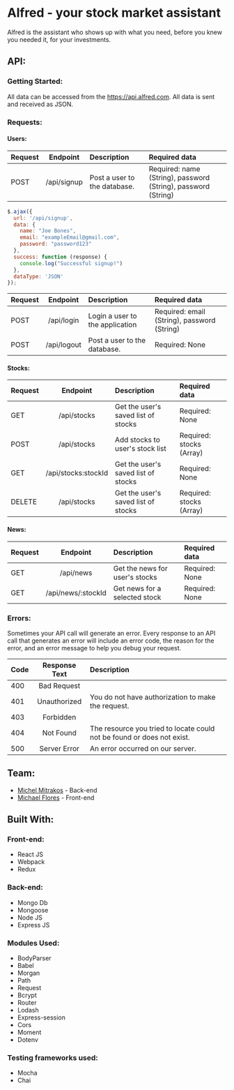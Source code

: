 # Alfred - your stock market assistant
Alfred is the assistant who shows up with what you need, before you knew you needed it, for your investments.

## API:
### Getting Started:
All data can be accessed from the https://api.alfred.com. All data is sent and received as JSON.

### Requests:
#### Users:
| Request | Endpoint              | Description                     | Required data                                                 |
| ------- |:---------------------:| :-------------------------------|:--------------------------------------------------------------|
| POST    | /api/signup           | Post a user to the database.    | Required: name (String), password (String), password (String) |


  ```javascript
  $.ajax({
    url: '/api/signup',
    data: {
      name: "Joe Bones",
      email: "exampleEmail@gmail.com",
      password: "password123"
    },
    success: function (response) {
      console.log("Successful signup!")
    },
    dataType: 'JSON'
  });
  ```


| Request | Endpoint              | Description                           | Required data                                    |
| ------- |:---------------------:| :-------------------------------------|:-------------------------------------------------|
| POST    | /api/login            | Login a user to the application       | Required: email (String), password (String)      |
| POST    | /api/logout           | Post a user to the database.          | Required: None                                   |


#### Stocks:
| Request | Endpoint              | Description                           | Required data                                    |
| ------- |:---------------------:| :-------------------------------------|:-------------------------------------------------|
| GET     | /api/stocks           | Get the user's saved list of stocks   | Required: None                                   |
| POST    | /api/stocks           | Add stocks to user's stock list       | Required: stocks (Array)                         |
| GET     | /api/stocks:stockId   | Get the user's saved list of stocks   | Required: None                                   |
| DELETE  | /api/stocks           | Get the user's saved list of stocks   | Required: stocks (Array)                         |

#### News:
| Request | Endpoint              | Description                           | Required data                                    |
| ------- |:---------------------:| :-------------------------------------|:-------------------------------------------------|
| GET     | /api/news             | Get the news for user's stocks        | Required: None                                   |
| GET     | /api/news/:stockId    | Get news for a selected stock         | Required: None                                   |

### Errors:
Sometimes your API call will generate an error. Every response to an API call that generates an error will include an error code, the reason for the error, and an error message to help you debug your request.

| Code  | Response Text   | Description                                                                                      |
| ----- |:---------------:| :------------------------------------------------------------------------------------------------|
| 400   | Bad Request     |                                                                                                  |
| 401   | Unauthorized    | You do not have authorization to make the request.                                               |
| 403   | Forbidden       |                                                                                                  |
| 404   | Not Found       | The resource you tried to locate could not be found or does not exist.                           |
| 500   | Server Error    | An error occurred on our server.                                                                 |


## Team:
- [Michel Mitrakos](https://www.michaelmitrakos.com) - Back-end
- [Michael Flores](https://www.twitter.com/mike_flores23) - Front-end

## Built With:
### Front-end:
- React JS
- Webpack
- Redux

### Back-end:
- Mongo Db
- Mongoose
- Node JS
- Express JS

### Modules Used:
- BodyParser
- Babel
- Morgan
- Path
- Request
- Bcrypt
- Router
- Lodash
- Express-session
- Cors
- Moment
- Dotenv

### Testing frameworks used:
- Mocha
- Chai
